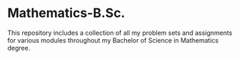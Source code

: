# Mathematics-B.Sc.

This repository includes a collection of all my problem sets and assignments for
various modules throughout my Bachelor of Science in Mathematics degree.
